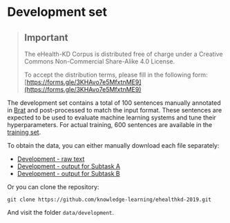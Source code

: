 # Development set

> ## Important
> The eHealth-KD Corpus is distributed free of charge under a Creative Commons Non-Commercial Share-Alike 4.0 License.
>
> To accept the distribution terms, please fill in the following form:
> [https://forms.gle/3KHAvo7e5MfxtnME9](https://forms.gle/3KHAvo7e5MfxtnME9)
>

The development set contains a total of 100 sentences manually annotated in [Brat](http://brat.nlplab.org/) and post-processed to match the input format.
These sentences are expected to be used to evaluate machine learning systems and tune their hyperparameters.
For actual training, 600 sentences are available in the [training set](../training/Readme.md).

To obtain the data, you can either manually download each file separately:

* [Development - raw text](https://raw.githubusercontent.com/knowledge-learning/ehealthkd-2019/master/data/development/input_develop.txt)
* [Development - output for Subtask A](https://raw.githubusercontent.com/knowledge-learning/ehealthkd-2019/master/data/develop/output_a_development.txt)
* [Development - output for Subtask B](https://raw.githubusercontent.com/knowledge-learning/ehealthkd-2019/master/data/development/output_b_develop.txt)

Or you can clone the repository:

```
git clone https://github.com/knowledge-learning/ehealthkd-2019.git
```

And visit the folder `data/development`.
